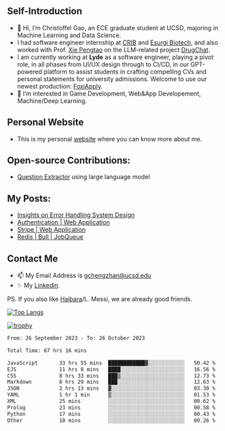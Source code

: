## Self-Introduction
- 👋 Hi, I’m Christoffel Gao, an ECE graduate student at UCSD, majoring in Machine Learning and Data Science.
- I had software engineer internship at [CRIB](https://www.linkedin.com/company/trycrib/) and [Esurgi Biotech](https://myesurgi.com/), and also worked with Prof. [Xie Pengtao](https://pengtaoxie.github.io/) on the LLM-related project [DrugChat](https://github.com/UCSD-AI4H/drugchat).
- I am currently working at **Lyde** as a software engineer, playing a pivot role, in all phases from UI/UX design through to CI/CD, in our GPT-powered platform to assist students in crafting compelling CVs and personal statements for university admissions. Welcome to use our newest production: [FoxiApply](https://lyde.io).
- 👀 I’m interested in Game Development, Web&App Developement, Machine/Deep Learning.

## Personal Website
-  This is my personal [website](https://gaochengzhan.netlify.app/) where you can know more about me.

## Open-source Contributions:
- [Question Extractor](https://github.com/nestordemeure/question_extractor) using large language model

## My Posts:
- [Insights on Error Handling System Design](https://gaochengzhan.netlify.app/post/error-handling/)
- [Authentication | Web Application](https://gaochengzhan.netlify.app/post/authentication/)
- [Stripe | Web Application](https://gaochengzhan.netlify.app/post/stripe/)
- [Redis | Bull | JobQueue](https://gaochengzhan.netlify.app/post/job-queue/)

## Contact Me
- 📫 My Email Address is gchengzhan@ucsd.edu
- ✨ My [Linkedin](https://www.linkedin.com/in/chengzhan-christoffel-gao/).

PS. If you also like [Haibara](https://www.detectiveconanworld.com/wiki/Ai_Haibara)/L. Messi, we are already good friends.

[![Top Langs](https://github-readme-stats.vercel.app/api/top-langs/?username=gaochengzhan&layout=compact&exclude_repo=CNN-based-Image-Recognition-for-AsianGiant-Hornets,Machine-Learning-and-Data-Computing-Tongji,NLP-on-Blogs-during-COVID-19-Pandemic,CSE258-Web-Mining-and-Recommder-System,Stock-Prediction-using-LSTM-Model)](https://github.com/anuraghazra/github-readme-stats)

[![trophy](https://github-profile-trophy.vercel.app/?username=gaochengzhan&theme=flat&row=1&margin-w=12)](https://github.com/ryo-ma/github-profile-trophy)

<!--START_SECTION:waka-->

```txt
From: 26 September 2023 - To: 26 October 2023

Total Time: 67 hrs 16 mins

JavaScript       33 hrs 55 mins  ████████████▓░░░░░░░░░░░░   50.42 %
EJS              11 hrs 8 mins   ████░░░░░░░░░░░░░░░░░░░░░   16.56 %
CSS              8 hrs 33 mins   ███▒░░░░░░░░░░░░░░░░░░░░░   12.73 %
Markdown         8 hrs 29 mins   ███░░░░░░░░░░░░░░░░░░░░░░   12.63 %
JSON             2 hrs 13 mins   ▓░░░░░░░░░░░░░░░░░░░░░░░░   03.30 %
YAML             1 hr 1 min      ▒░░░░░░░░░░░░░░░░░░░░░░░░   01.53 %
XML              25 mins         ░░░░░░░░░░░░░░░░░░░░░░░░░   00.62 %
Prolog           23 mins         ░░░░░░░░░░░░░░░░░░░░░░░░░   00.58 %
Python           17 mins         ░░░░░░░░░░░░░░░░░░░░░░░░░   00.43 %
Other            10 mins         ░░░░░░░░░░░░░░░░░░░░░░░░░   00.26 %
```

<!--END_SECTION:waka-->

<!---
gaochengzhan/gaochengzhan is a ✨ special ✨ repository because its `README.md` (this file) appears on your GitHub profile.
You can click the Preview link to take a look at your changes.
--->
